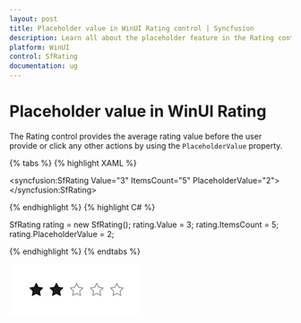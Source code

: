 ```yaml
---
layout: post
title: Placeholder value in WinUI Rating control | Syncfusion
description: Learn all about the placeholder feature in the Rating control to show the average rating value before the user provide their own rating.
platform: WinUI
control: SfRating
documentation: ug
---
```


# Placeholder value in WinUI Rating

The Rating control provides the average rating value before the user provide or click any other actions by using the `PlaceholderValue` property.

{% tabs %}
{% highlight XAML %}

<syncfusion:SfRating Value="3"
     ItemsCount="5" PlaceholderValue="2">
</syncfusion:SfRating>

{% endhighlight %}
{% highlight C# %}

SfRating rating = new SfRating();
rating.Value = 3;
rating.ItemsCount = 5;
rating.PlaceholderValue = 2;

{% endhighlight %}
{% endtabs %}

![PlaceholderValue feature in WinUI Rating control](Rating_images/winui_rating_placeholdervalue.png)
